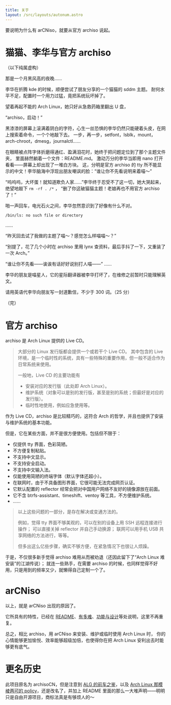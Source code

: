 ```yaml
---
title: 关于
layout: /src/layouts/autonum.astro
---
```


要说明为什么有 arCNiso，就要从官方 archiso 说起。


# 猫猫、李华与官方 archiso

（以下纯属虚构）

那是一个月黑风高的夜晚……

李华在折腾 kde 的时候，顺便尝试了朋友分享的一个猫猫的 sddm 主题。
耐何水平不足，配置时一个用力过猛，竟把系统玩坏掉了。

望着再起不能的 Arch Linux，她只好从急救药箱里翻出 U 盘，

“archiso，启动！”

黑漆漆的屏幕上滚满着阴白的字符，心生一丝恐惧的李华仍然只能硬着头皮，在网上搜索着命令，一个个地敲下去。
一步，再一步，setfont，lsblk，mount，arch-chroot，dmesg，journalctl……

在眼睛被点阵字体折磨得通红、盈满泪花时，她终于把问题定位到了那个主题文件夹，
里面赫然躺着一个文件：README.md。
激动万分的李华当即用 nano 打开看看——屏幕上却出现了一堆白方块。
这，分明是官方 archiso 的 tty 所不能显示的中文！李华脑海中浮现出朋友嘲讽的脸：“谁让你不先看说明来着喵～”

“呜呜呜，大坏蛋！就知道欺负人家……”李华终于忍受不了这一切，她大哭起来，绝望地敲下 `rm -rf . /*` ，
“删了你这破猫猫主题！老娘再也不用官方 archiso 了！”

啪一声回车，电光石火之间，李华忽然意识到了好像有什么不对。
```bash
/bin/ls: no such file or directory
```
……

“昨天回去试了我做的主题了喵～？感觉怎么样喵喵～？”

“别提了，花了几个小时在 archiso 里用 lynx 查资料，最后手抖了一下，又重装了一次 Arch。”

“谁让你不先看——诶诶有话好好说别打人喵——”
……

李华的朋友是喵星人，它的星际翻译器被李华打坏了，在维修之前暂时只能理解英文。

请用英语代李华向朋友写一封道歉信，不少于 300 词。（25 分）

（完）


# 官方 archiso

archiso 是 Arch Linux 提供的 Live CD。

> 大部分的 Linux 发行版都会提供一个或若干个 Live CD。
> 其中包含的 Live 环境，是一个临时性的系统，具有一些特殊的重要作用，但一般不适合作为日常系统来使用。
> 
> 一般地，Live CD 的主要功能有
> 
> -   安装对应的发行版（此处即 Arch Linux）。
> -   维护系统（对象可以是别的发行版，甚至是别的系统；但最好是对应的发行版）。
> -   临时性地使用，例如应急使用等。

作为 Live CD，archiso 是比较精巧的，这符合 Arch 的哲学，并且也提供了安装与维护系统的基本功能。

但是，它在某些方面，并不是很方便使用。包括但不限于：

-   仅提供 tty 界面，色彩简陋。
-   不方便复制粘贴。
-   不支持中文显示。
-   不支持安全启动。
-   不支持中文输入法。
-   仅能使用简陋的终端字体（默认字体还超小）。
-   在联网时，由于不具备图形界面，它很可能无法完成网页认证。
-   它默认配置的 reflector 经常会把对中国用户网络不友好的镜像源放在前面。
-   它不含 btrfs-assistant、timeshift、ventoy 等工具，不方便维护系统。
-   ……

> 以上这些问题的一部分，是存在解决或变通方法的。
> 
> 例如，觉得 tty 界面不够美观的，可以在别的设备上用 SSH 远程连接进行操作；
> 可以直接关掉 reflector 并自己手动换源；
> 联网可以用手机 USB 共享网络的方法进行，等等。
> 
> 但多出这么亿些步骤，确实不够方便，在紧急情况下也很让人烦躁。

于是，不仅很多新手觉得 archiso 难用从而被劝退（还因此留下了“Arch Linux 难安装”的江湖传说）；
就连一些熟手，在需要 archiso 的时候，也同样觉得不好用，只是用到的频率又少，就懒得自己定制一个了。


# arCNiso

以上，就是 arCNiso 出现的原因了。

它所具有的特性，已经在 [README](https://github.com/clsty/arCNiso)、[有多难](https://github.com/clsty/arCNiso/blob/main/docs/howhard.md)、[功能与设计](https://github.com/clsty/arCNiso/blob/main/docs/feature.md)等处说明，这里不再重复。

总之，相比 archiso，用 arCNiso 来安装、维护或临时使用 Arch Linux 时，
你的心情能够更加愉悦、效率能够超级加倍，也使得你在把 Arch Linux 安利出去时能够更有底气。


# 更名历史

此项目原名为 archisoCN，但是注意到 [ALG 的前车之鉴](https://distrowiki.miraheze.org/wiki/Arch_Linux_GUI)，以及 [Arch Linux 那模棱两可的 policy](https://wiki.archlinux.org/title/DeveloperWiki:TrademarkPolicy)，还是改名了，并加上 README 里面的那么一大堆声明——明明只是自由开源项目，商标法真是有够烦人的～

